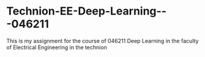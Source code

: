 # Technion-EE-Deep-Learning---046211
This is my assignment for the course of 046211 Deep Learning in the faculty of Electrical Engineering in the technion
